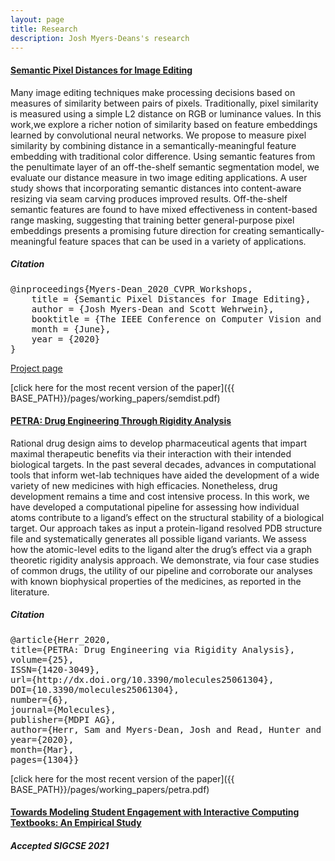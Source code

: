 ```yaml
---
layout: page
title: Research
description: Josh Myers-Deans's research
---
```




#### <u>Semantic Pixel Distances for Image Editing</u>
Many image editing techniques make processing decisions based on measures of similarity between pairs of pixels. Traditionally, pixel similarity is measured using a simple L2 distance on RGB or luminance values. In this work,we explore a richer notion of similarity based on feature embeddings learned by convolutional neural networks. We propose to measure pixel similarity by combining distance in a semantically-meaningful feature embedding with traditional color difference. Using semantic features from the penultimate layer of an off-the-shelf semantic segmentation model, we evaluate our distance measure in two image editing applications. A user study shows that incorporating semantic distances into content-aware resizing via seam carving produces improved results. Off-the-shelf semantic features are found to have mixed effectiveness in content-based range masking, suggesting that training better general-purpose pixel embeddings presents a promising future direction for creating semantically-meaningful feature spaces that can be used in a variety of applications.

##### Citation
<pre>@inproceedings{Myers-Dean_2020_CVPR_Workshops,
    title = {Semantic Pixel Distances for Image Editing},
    author = {Josh Myers-Dean and Scott Wehrwein},
    booktitle = {The IEEE Conference on Computer Vision and Pattern Recognition (CVPR) Workshops},
    month = {June},
    year = {2020}
}</pre>
[Project page](https://facultyweb.cs.wwu.edu/~wehrwes/semantic_pixels/)

[click here for the most recent version of the paper]({{ BASE_PATH}}/pages/working_papers/semdist.pdf)


#### <u>PETRA: Drug Engineering Through Rigidity Analysis</u>
Rational drug design aims to develop pharmaceutical agents that impart maximal therapeutic benefits via their interaction with their intended biological targets. In the past several decades, advances in computational tools that inform wet-lab techniques have aided the development of a wide variety of new medicines with high efficacies. Nonetheless, drug development remains a time and cost intensive process. In this work, we have developed a computational pipeline for assessing how individual atoms contribute to a ligand’s effect on the structural stability of a biological target. Our approach takes as input a protein-ligand resolved PDB structure file and systematically generates all possible ligand variants. We assess how the atomic-level edits to the ligand alter the drug’s effect via a graph theoretic rigidity analysis approach. We demonstrate, via four case studies of common drugs, the utility of our pipeline and corroborate our analyses with known biophysical properties of the medicines, as reported in the literature.

##### Citation  
<pre>
@article{Herr_2020,
title={PETRA: Drug Engineering via Rigidity Analysis},
volume={25},
ISSN={1420-3049},
url={http://dx.doi.org/10.3390/molecules25061304},
DOI={10.3390/molecules25061304},
number={6},
journal={Molecules},
publisher={MDPI AG},
author={Herr, Sam and Myers-Dean, Josh and Read, Hunter and Jagodzinski, Filip},
year={2020},
month={Mar},
pages={1304}}
</pre>
[click here for the most recent version of the paper]({{ BASE_PATH}}/pages/working_papers/petra.pdf)
#### <u>Towards Modeling Student Engagement with Interactive Computing Textbooks: An Empirical Study</u>
##### Accepted SIGCSE 2021
